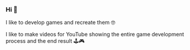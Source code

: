 ### Hi 👋

I like to develop games and recreate them 🤓

I like to make videos for YouTube showing the entire game development process and the end result 🕹️🎮
